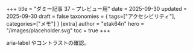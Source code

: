 +++
title = "ダミー記事 37 – プレビュー用"
date = 2025-09-30
updated = 2025-09-30
draft = false
taxonomies = { tags=["アクセシビリティ"], categories=["メモ"] }
[extra]
author = "etak64n"
hero = "/images/placeholder.svg"
toc = true
+++

aria-label やコントラストの確認。

